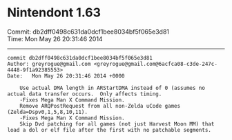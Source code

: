 # Nintendont 1.63
Commit: db2dff0498c631da0dcf1bee8034bf5f065e3d81  
Time: Mon May 26 20:31:46 2014   

-----

```
commit db2dff0498c631da0dcf1bee8034bf5f065e3d81
Author: greyrogue@gmail.com <greyrogue@gmail.com@6acfca08-c3de-247c-4448-9f1a92385553>
Date:   Mon May 26 20:31:46 2014 +0000

    Use actual DMA length in ARStartDMA instead of 0 (assumes no actual data transfer occurs.  Only affects timing.
    -Fixes Mega Man X Command Mission.
    Remove ARQPostRequest from all non-Zelda uCode games (Zelda=Dspv0,1,5,8,10,11).
    -Fixes Mega Man X Command Mission.
    Skip Dvd patching for all games (not just Harvest Moon MM) that load a dol or elf file after the first with no patchable segments.
```
